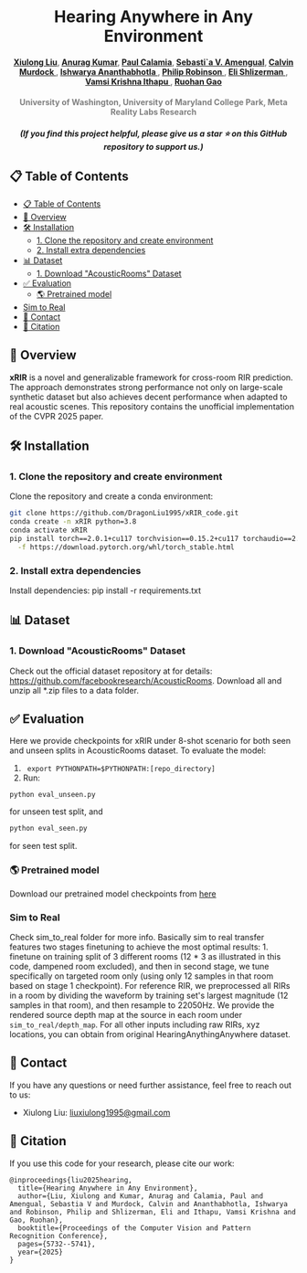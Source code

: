 <h1 align="center">Hearing Anywhere in Any Environment</h1> 
<h4 align="center" style="color:gray">
  <a href="https://dragonliu1995.github.io/" target="_blank">Xiulong Liu</a>,
  <a href="https://anuragkr90.github.io/" target="_blank">Anurag Kumar</a>,
  <a href="https://www.linkedin.com/in/paul-calamia/" target="_blank"> Paul Calamia</a>,
  <a href="https://scholar.google.com/citations?user=UyCazCsAAAAJ&hl=en" target="_blank"> Sebasti`a V. Amengual</a>,
  <a href="https://www.linkedin.com/in/calvinmurdock/" target="_blank"> Calvin Murdock </a>,
  <a href="https://www.ishwarya.me/" target="_blank"> Ishwarya Ananthabhotla </a>,
  <a href="https://www.linkedin.com/in/philrob22/" target="_blank"> Philip Robinson </a>,
  <a href="https://faculty.washington.edu/shlizee/NW/index.html" target="_blank"> Eli Shlizerman </a>,
  <a href="https://www.vamsiithapu.com/" target="_blank"> Vamsi Krishna Ithapu </a>,
  <a href="https://ruohangao.github.io/" target="_blank"> Ruohan Gao </a>
</h4>

<h4 align="center" style="color:gray">
  University of Washington, University of Maryland College Park, Meta Reality Labs Research
</h4>
<h5 align="center"> (If you find this project helpful, please give us a star ⭐ on this GitHub repository to support us.) </h5>

## 📋 Table of Contents
- [📋 Table of Contents](#-table-of-contents)
- [📝 Overview](#-overview)
- [🛠️ Installation](#️-installation)
  - [1. Clone the repository and create environment](#1-clone-the-repository-and-create-environment)
  - [2. Install extra dependencies](#2-install-extra-dependencies)
- [📊 Dataset](#-dataset)
  - [1. Download "AcousticRooms" Dataset](#1-download-AcousticRooms-dataset)
- [✅ Evaluation](#-evaluation)
  - [🌎 Pretrained model](#-pretrained-model)
- [Sim to Real](#-sim-to-real)
- [📧 Contact](#-contact)
- [📑 Citation](#-citation)

## 📝 Overview

**xRIR** is a novel and generalizable framework for cross-room RIR prediction. The approach demonstrates strong performance not only on large-scale synthetic dataset but also achieves decent performance when adapted to real acoustic scenes. This repository contains the unofficial implementation of the CVPR 2025 paper.

## 🛠️ Installation

### 1. Clone the repository and create environment
Clone the repository and create a conda environment:
```bash
git clone https://github.com/DragonLiu1995/xRIR_code.git
conda create -n xRIR python=3.8
conda activate xRIR
pip install torch==2.0.1+cu117 torchvision==0.15.2+cu117 torchaudio==2.0.2+cu117 \
  -f https://download.pytorch.org/whl/torch_stable.html
```

### 2. Install extra dependencies
Install dependencies: pip install -r requirements.txt

## 📊 Dataset

### 1. Download "AcousticRooms" Dataset

Check out the official dataset repository at for details: https://github.com/facebookresearch/AcousticRooms. Download all and unzip all *.zip files to a data folder.


## ✅ Evaluation

Here we provide checkpoints for xRIR under 8-shot scenario for both seen and unseen splits in AcousticRooms dataset. To evaluate the model:
1. ``` export PYTHONPATH=$PYTHONPATH:[repo_directory]```
2. Run:

```
python eval_unseen.py
```
for unseen test split, and

```bash
python eval_seen.py
```
for seen test split.

### 🌎 Pretrained model 
Download our pretrained model checkpoints from [here](https://drive.google.com/file/d/12uL5u15gtRtiaLfCjPIN4nEDOVl4tdKi/view?usp=drive_link)

### Sim to Real
Check sim_to_real folder for more info. Basically sim to real transfer features two stages finetuning to achieve the most optimal results: 1. finetune on training split of 3 different rooms (12 * 3 as illustrated in this code, dampened room excluded), and then in second stage, we tune specifically on targeted room only (using only 12 samples in that room based on stage 1 checkpoint). For reference RIR, we preprocessed all RIRs in a room by dividing the waveform by training set's largest magnitude (12 samples in that room), and then resample to 22050Hz. We provide the rendered source depth map at the source in each room under `sim_to_real/depth_map`. For all other inputs including raw RIRs, xyz locations, you can obtain from original HearingAnythingAnywhere dataset.

## 📧 Contact

If you have any questions or need further assistance, feel free to reach out to us:

- Xiulong Liu: liuxiulong1995@gmail.com

## 📑 Citation
If you use this code for your research, please cite our work:
```
@inproceedings{liu2025hearing,
  title={Hearing Anywhere in Any Environment},
  author={Liu, Xiulong and Kumar, Anurag and Calamia, Paul and Amengual, Sebastia V and Murdock, Calvin and Ananthabhotla, Ishwarya and Robinson, Philip and Shlizerman, Eli and Ithapu, Vamsi Krishna and Gao, Ruohan},
  booktitle={Proceedings of the Computer Vision and Pattern Recognition Conference},
  pages={5732--5741},
  year={2025}
}
```
